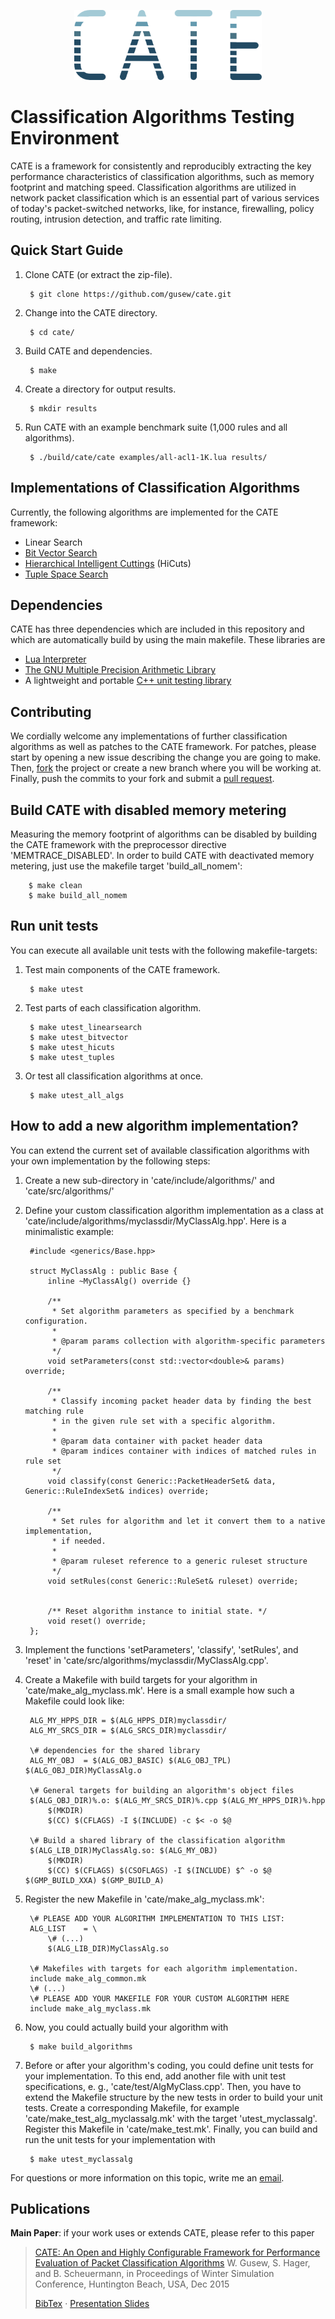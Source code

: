 <p align="center">
<img src="https://github.com/gusew/cate/blob/gh-pages/images/logo-cate.png" width="300" height="112"/>
</p>

# Classification Algorithms Testing Environment
CATE is a framework for consistently and reproducibly extracting the key performance characteristics of classification algorithms, such as memory footprint and matching speed. Classification algorithms are utilized in network packet classification which is an essential part of various services of today's packet-switched networks, like, for instance, firewalling, policy routing, intrusion detection, and traffic rate limiting.

## Quick Start Guide
1. Clone CATE (or extract the zip-file).

        $ git clone https://github.com/gusew/cate.git
  
2. Change into the CATE directory.

        $ cd cate/
  
3. Build CATE and dependencies.

        $ make
  
4. Create a directory for output results.

        $ mkdir results 
  
5. Run CATE with an example benchmark suite (1,000 rules and all algorithms).

        $ ./build/cate/cate examples/all-acl1-1K.lua results/


## Implementations of Classification Algorithms
Currently, the following algorithms are implemented for the CATE framework:
* Linear Search
* [Bit Vector Search](http://conferences.sigcomm.org/sigcomm/1998/tp/paper17.pdf)
* [Hierarchical Intelligent Cuttings](http://tiny-tera.stanford.edu/~nickm/papers/HOTI_99.pdf) (HiCuts)
* [Tuple Space Search](http://cseweb.ucsd.edu/~varghese/PAPERS/Sigcomm99.pdf)


## Dependencies 
CATE has three dependencies which are included in this repository and which are automatically build by using the main makefile. These libraries are
* [Lua Interpreter](http://lua.org)
* [The GNU Multiple Precision Arithmetic Library](https://gmplib.org)
* A lightweight and portable [C++ unit testing library](http://libunittest.sourceforge.net)


## Contributing
We cordially welcome any implementations of further classification algorithms as well as patches to the CATE framework. For patches, please start by opening a new issue describing the change you are going to make. Then, [fork](https://help.github.com/articles/fork-a-repo) the project or create a new branch where you will be working at. Finally, push the commits to your fork and submit a [pull request](https://help.github.com/articles/creating-a-pull-request). 


## Build CATE with disabled memory metering
Measuring the memory footprint of algorithms can be disabled by building the CATE framework with the preprocessor directive 'MEMTRACE_DISABLED'. In order to build CATE with deactivated memory metering, just use the makefile target 'build_all_nomem':

        $ make clean
        $ make build_all_nomem
        

## Run unit tests
You can execute all available unit tests with the following makefile-targets:

1. Test main components of the CATE framework.

        $ make utest
        
2. Test parts of each classification algorithm.

        $ make utest_linearsearch
        $ make utest_bitvector
        $ make utest_hicuts
        $ make utest_tuples

3. Or test all classification algorithms at once.

        $ make utest_all_algs


## How to add a new algorithm implementation?
You can extend the current set of available classification algorithms with your own implementation by the following steps:

1. Create a new sub-directory in 'cate/include/algorithms/' and 'cate/src/algorithms/'

2. Define your custom classification algorithm implementation as a class at 'cate/include/algorithms/myclassdir/MyClassAlg.hpp'. Here is a minimalistic example:

		#include <generics/Base.hpp>

		struct MyClassAlg : public Base {
			inline ~MyClassAlg() override {}
			
			/**
			 * Set algorithm parameters as specified by a benchmark configuration.
			 *
			 * @param params collection with algorithm-specific parameters
			 */
			void setParameters(const std::vector<double>& params) override;

			/**
			 * Classify incoming packet header data by finding the best matching rule
			 * in the given rule set with a specific algorithm.
			 *
			 * @param data container with packet header data
			 * @param indices container with indices of matched rules in rule set
			 */
			void classify(const Generic::PacketHeaderSet& data, Generic::RuleIndexSet& indices) override;

			/**
			 * Set rules for algorithm and let it convert them to a native implementation, 
			 * if needed. 
			 *
			 * @param ruleset reference to a generic ruleset structure
			 */
			void setRules(const Generic::RuleSet& ruleset) override;


			/** Reset algorithm instance to initial state. */
			void reset() override;
		};


3. Implement the functions 'setParameters', 'classify', 'setRules', and 'reset' in 'cate/src/algorithms/myclassdir/MyClassAlg.cpp'.

4. Create a Makefile with build targets for your algorithm in 'cate/make_alg_myclass.mk'. Here is a small example how such a Makefile could look like:

		ALG_MY_HPPS_DIR	= $(ALG_HPPS_DIR)myclassdir/
		ALG_MY_SRCS_DIR	= $(ALG_SRCS_DIR)myclassdir/

		\# dependencies for the shared library
		ALG_MY_OBJ	= $(ALG_OBJ_BASIC) $(ALG_OBJ_TPL) $(ALG_OBJ_DIR)MyClassAlg.o

		\# General targets for building an algorithm's object files
		$(ALG_OBJ_DIR)%.o: $(ALG_MY_SRCS_DIR)%.cpp $(ALG_MY_HPPS_DIR)%.hpp
			$(MKDIR)
			$(CC) $(CFLAGS) -I $(INCLUDE) -c $< -o $@

		\# Build a shared library of the classification algorithm
		$(ALG_LIB_DIR)MyClassAlg.so: $(ALG_MY_OBJ)
			$(MKDIR)
			$(CC) $(CFLAGS) $(CSOFLAGS) -I $(INCLUDE) $^ -o $@ $(GMP_BUILD_XXA) $(GMP_BUILD_A)

5. Register the new Makefile in 'cate/make_alg_myclass.mk':
		
		\# PLEASE ADD YOUR ALGORITHM IMPLEMENTATION TO THIS LIST:
		ALG_LIST	= \
			\# (...)
			$(ALG_LIB_DIR)MyClassAlg.so

		\# Makefiles with targets for each algorithm implementation.
		include make_alg_common.mk
		\# (...)
		\# PLEASE ADD YOUR MAKEFILE FOR YOUR CUSTOM ALGORITHM HERE
		include make_alg_myclass.mk

6. Now, you could actually build your algorithm with

		$ make build_algorithms
		
7. Before or after your algorithm's coding, you could define unit tests for your implementation. To this end, add another file with unit test specifications, e. g., 'cate/test/AlgMyClass.cpp'. Then, you have to extend the Makefile structure by the new tests in order to build your unit tests. Create a corresponding Makefile, for example 'cate/make_test_alg_myclassalg.mk' with the target 'utest_myclassalg'. Register this Makefile in 'cate/make_test.mk'. Finally, you can build and run the unit tests for your implementation with
		
		$ make utest_myclassalg

For questions or more information on this topic, write me an [email](mailto:wladislaw@gusew.de).


## Publications

**Main Paper**: if your work uses or extends CATE, please refer to this paper

> [CATE: An Open and Highly Configurable Framework for Performance Evaluation of Packet Classification Algorithms](http://informs-sim.org)
> W. Gusew, S. Hager, and B. Scheuermann, in Proceedings of Winter Simulation Conference, Huntington Beach, USA, Dec 2015
>
> [BibTex](http://ti-publications.informatik.hu-berlin.de/publications/194/?bibtex) · [Presentation Slides](http://amor.cms.hu-berlin.de/~gusewwly/files/cate-wsc15-slides.pdf)
